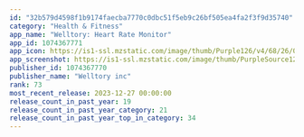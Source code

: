 ```yaml
---
id: "32b579d4598f1b9174faecba7770c0dbc51f5eb9c26bf505ea4fa2f3f9d35740"
category: "Health & Fitness"
app_name: "Welltory: Heart Rate Monitor"
app_id: 1074367771
app_icon: https://is1-ssl.mzstatic.com/image/thumb/Purple126/v4/68/26/02/68260285-f8b7-b102-4936-85e626fee97e/AppIcon_free-0-0-1x_U007ephone-0-0-85-220.png/1024x1024bb.png
app_screenshot: https://is1-ssl.mzstatic.com/image/thumb/PurpleSource126/v4/93/6a/d8/936ad842-9a1d-a321-a9af-ed8dc56464d5/5d29a09e-85b9-4ad3-aa1e-73a40253c267_01_big_English.jpg/1242x2688bb.png
publisher_id: 1074367770
publisher_name: "Welltory inc"
rank: 73
most_recent_release: 2023-12-27 00:00:00
release_count_in_past_year: 19
release_count_in_past_year_category: 21
release_count_in_past_year_top_in_category: 34
---
```

